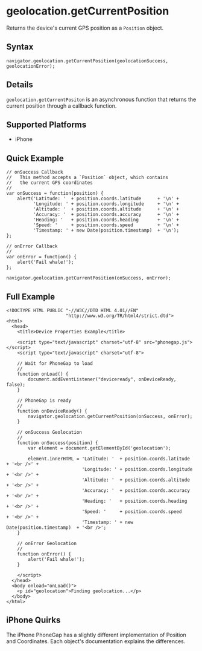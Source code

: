 geolocation.getCurrentPosition
==============================

Returns the device's current GPS position as a `Position` object.

Syntax
------

    navigator.geolocation.getCurrentPosition(geolocationSuccess, geolocationError);

Details
-------

`geolocation.getCurrentPositon` is an asynchronous function that returns the current position through a callback function.

Supported Platforms
-------------------

- iPhone
    
Quick Example
-------------

    // onSuccess Callback
    //   This method accepts a `Position` object, which contains
    //   the current GPS coordinates
    //
    var onSuccess = function(position) {
        alert('Latitude: '  + position.coords.latitude      + '\n' +
              'Longitude: ' + position.coords.longitude     + '\n' +
              'Altitude: '  + position.coords.altitude      + '\n' +
              'Accuracy: '  + position.coords.accuracy      + '\n' +
              'Heading: '   + position.coords.heading       + '\n' +
              'Speed: '     + position.coords.speed         + '\n' +
              'Timestamp: ' + new Date(position.timestamp)  + '\n');
    };

    // onError Callback
    //
    var onError = function() {
        alert('Fail whale!');
    };

    navigator.geolocation.getCurrentPosition(onSuccess, onError);

Full Example
------------

    <!DOCTYPE HTML PUBLIC "-//W3C//DTD HTML 4.01//EN"
                          "http://www.w3.org/TR/html4/strict.dtd">
    <html>
      <head>
        <title>Device Properties Example</title>

        <script type="text/javascript" charset="utf-8" src="phonegap.js"></script>
        <script type="text/javascript" charset="utf-8">

        // Wait for PhoneGap to load
        //
        function onLoad() {
            document.addEventListener("deviceready", onDeviceReady, false);
        }

        // PhoneGap is ready
        //
        function onDeviceReady() {
            navigator.geolocation.getCurrentPosition(onSuccess, onError);
        }
    
        // onSuccess Geolocation
        //
        function onSuccess(position) {
            var element = document.getElementById('geolocation');
        
            element.innerHTML = 'Latitude: '  + position.coords.latitude      + '<br />' +
                                'Longitude: ' + position.coords.longitude     + '<br />' +
                                'Altitude: '  + position.coords.altitude      + '<br />' +
                                'Accuracy: '  + position.coords.accuracy      + '<br />' +
                                'Heading: '   + position.coords.heading       + '<br />' +
                                'Speed: '     + position.coords.speed         + '<br />' +
                                'Timestamp: ' + new Date(position.timestamp)  + '<br />';
        }
    
        // onError Geolocation
        //
        function onError() {
            alert('Fail whale!');
        }

        </script>
      </head>
      <body onload="onLoad()">
        <p id="geolocation">Finding geolocation...</p>
      </body>
    </html>
    
iPhone Quirks
-------------

The iPhone PhoneGap has a slightly different implementation of Position and Coordinates. Each object's documentation explains the differences.